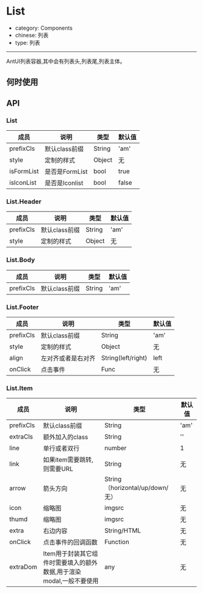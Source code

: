 # List

- category: Components
- chinese: 列表
- type: 列表

---

AntUI列表容器,其中会有列表头,列表尾,列表主体。

## 何时使用

## API

### List

| 成员        | 说明           | 类型               | 默认值       |
|-------------|----------------|--------------------|--------------|
| prefixCls    | 默认class前缀        | String |   'am'  |
| style      | 定制的样式       | Object           | 无
| isFormList      | 是否是FormList       | bool           | true
| isIconList      | 是否是Iconlist       | bool           | false

### List.Header
| 成员        | 说明           | 类型               | 默认值       |
|-------------|----------------|------------------|--------------|
| prefixCls   | 默认class前缀        | String |   'am'  |
| style      | 定制的样式       | Object           | 无

### List.Body
| 成员        | 说明           | 类型               | 默认值       |
|-------------|----------------|--------------------|--------------|
| prefixCls    | 默认class前缀        | String |   'am'  |

### List.Footer

| 成员        | 说明           | 类型               | 默认值       |
|-------------|----------------|--------------------|--------------|
| prefixCls    | 默认class前缀        | String |   'am'  |
| style      | 定制的样式       | Object           | 无
| align      | 左对齐或者是右对齐   | String(left/right) | left
| onClick      | 点击事件   | Func |   无  |

### List.Item

| 成员        | 说明           | 类型               | 默认值       |
|------------|----------------|--------------------|--------------|
| prefixCls    | 默认class前缀        | String |   'am'  |
| extraCls    | 额外加入的class        | String |   ''  |
| line       | 单行或者双行        | number |   1  |
| link       | 如果item需要跳转,则需要URL  | String |   无  |
| arrow      | 箭头方向        | String（horizontal/up/down/无） |   无  |
| icon       | 缩略图  | imgsrc |   无  |
| thumd       | 缩略图  | imgsrc |   无  |
| extra      | 右边内容        | String/HTML |   无  |
| onClick    | 点击事件的回调函数 | Function |   无  |
| extraDom    | Item用于封装其它组件时需要填入的额外数据,用于渲染modal,一般不要使用 | any |   无  |
